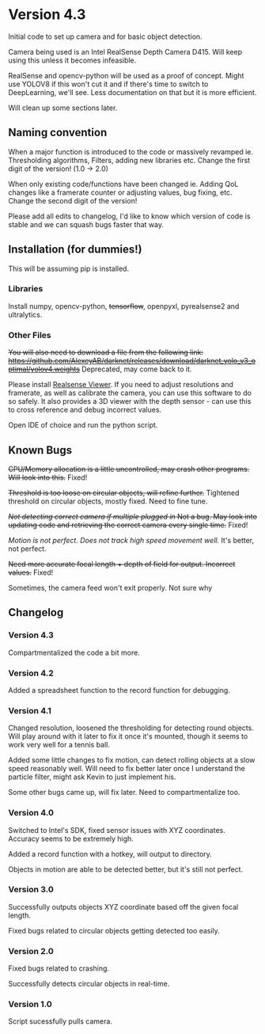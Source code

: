 # Version 4.3

Initial code to set up camera and for basic object detection.

Camera being used is an Intel RealSense Depth Camera D415. Will keep using this unless it becomes infeasible.

RealSense and opencv-python will be used as a proof of concept. Might use YOLOV8 if this won't cut it and if there's time to switch to DeepLearning, we'll see. Less documentation on that but it is more efficient.

Will clean up some sections later.

## Naming convention
When a major function is introduced to the code or massively revamped ie. Thresholding algorithms, Filters, adding new libraries etc. Change the first digit of the version! (1.0 -> 2.0)

When only existing code/functions have been changed ie. Adding QoL changes like a framerate counter or adjusting values, bug fixing, etc. Change the second digit of the version!

Please add all edits to changelog, I'd like to know which version of code is stable and we can squash bugs faster that way.

## Installation (for dummies!)
This will be assuming pip is installed.

### Libraries
Install numpy, opencv-python, ~~tensorflow~~, openpyxl, pyrealsense2 and ultralytics.

### Other Files
~~You will also need to download a file from the following link: https://github.com/AlexeyAB/darknet/releases/download/darknet_yolo_v3_optimal/yolov4.weights~~ Deprecated, may come back to it.

Please install [Realsense Viewer](https://github.com/IntelRealSense/librealsense/releases/tag/v2.54.2). If you need to adjust resolutions and framerate, as well as calibrate the camera, you can use this software to do so safely. It also provides a 3D viewer with the depth sensor - can use this to cross reference and debug incorrect values.

Open IDE of choice and run the python script.

## Known Bugs
~~CPU/Memory allocation is a little uncontrolled, may crash other programs. Will look into this.~~ Fixed!

~~Threshold is too loose on circular objects, will refine further.~~ Tightened threshold on circular objects, mostly fixed. Need to fine tune.

~~_Not detecting correct camera if multiple plugged in_ Not a bug. May look into updating code and retrieving the correct camera every single time.~~ Fixed!

_Motion is not perfect. Does not track high speed movement well._ It's better, not perfect.

~~Need more accurate focal length + depth of field for output. Incorrect values.~~ Fixed!

Sometimes, the camera feed won't exit properly. Not sure why

## Changelog
### Version 4.3
Compartmentalized the code a bit more.

### Version 4.2
Added a spreadsheet function to the record function for debugging.

### Version 4.1
Changed resolution, loosened the thresholding for detecting round objects. Will play around with it later to fix it once it's mounted, though it seems to work very well for a tennis ball.

Added some little changes to fix motion, can detect rolling objects at a slow speed reasonably well. Will need to fix better later once I understand the particle filter, might ask Kevin to just implement his.

Some other bugs came up, will fix later. Need to compartmentalize too.

### Version 4.0
Switched to Intel's SDK, fixed sensor issues with XYZ coordinates. Accuracy seems to be extremely high.

Added a record function with a hotkey, will output to directory.

Objects in motion are able to be detected better, but it's still not perfect.

### Version 3.0
Successfully outputs objects XYZ coordinate based off the given focal length. 

Fixed bugs related to circular objects getting detected too easily.

### Version 2.0
Fixed bugs related to crashing.

Successfully detects circular objects in real-time.

### Version 1.0
Script sucessfully pulls camera.


